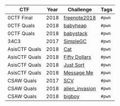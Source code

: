 | CTF | Year | Challenge | Tags | 
|-----|------|-----------|------|
| 0CTF Final | 2018 | [freenote2018](0CTFFinal/2018/freenote2018) | `#pwn` |
| 0CTF Quals | 2018 | [babyheap](0CTFQuals/2018/babyheap)         | `#pwn` |
| 0CTF Quals | 2018 | [babystack](0CTFQuals/2018/babystack)       | `#pwn` |
| 34C3       | 2017 | [SimpleGC](34C3/2017/SimpleGC) | `#pwn` |
| AsisCTF Quals | 2018 | [Cat](AsisCTFQuals/2018/Cat) | `#pwn` |
| AsisCTF Quals | 2018 | [Fifty Dollars](AsisCTFQuals/2018/Fifty_Dollars) | `#pwn` |
| AsisCTF Quals | 2018 | [Just Sort](AsisCTFQuals/2018/Just_Sort) | `#pwn` |
| AsisCTF Quals | 2018 | [Message Me](AsisCTFQuals/2018/Message_Me) | `#pwn` |
| CSAW Quals | 2017 | [SCV](CSAWQuals/2017/SCV) | `#pwn` |
| CSAW Quals | 2018 | [alien_invasion](CSAWQuals/2018/alien_invasion) | `#pwn` |
| CSAW Quals | 2018 | [bigboy](CSAWQuals/2018/bigboy) | `#pwn` |
